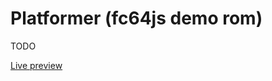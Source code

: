 # Platformer (fc64js demo rom)

TODO

[Live preview](https://theinvader360.github.io/fc64js/rom/demo/platformer/)
